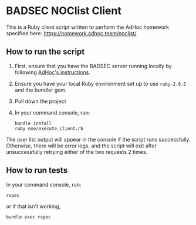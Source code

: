# BADSEC NOClist Client

This is a Ruby client script written to perform the AdHoc homework specified here: https://homework.adhoc.team/noclist/

## How to run the script

1. First, ensure that you have the BADSEC server running locally by following [AdHoc's instructions](https://homework.adhoc.team/noclist/#running-the-server).

1. Ensure you have your local Ruby environment set up to use `ruby-2.6.5` and the bundler gem.

1. Pull down the project

1. In your command console, run:
	```unix
	bundle install
	ruby exe/execute_client.rb
	```

The user list output will appear in the console if the script runs successfully. Otherwise, there will be error logs, and the script will exit after unsuccessfully retrying either of the two requests 2 times.

## How to run tests

In your command console, run:

```unix
rspec
```

or if that isn't working,

```unix
bundle exec rspec
```